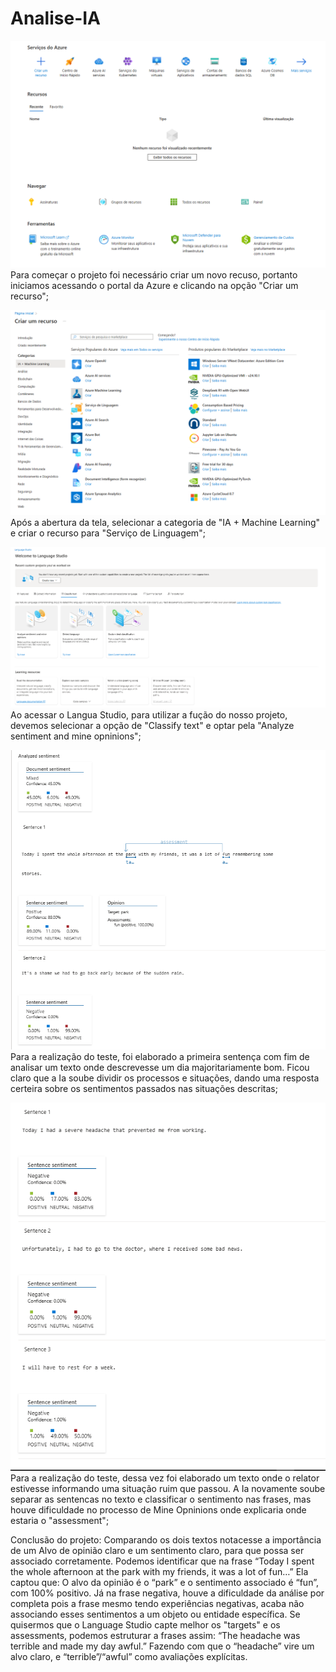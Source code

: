 # Analise-IA
![Iniciando Projeto](assets/inicio.png)
Para começar o projeto foi necessário criar um novo recuso, portanto iniciamos acessando o portal da Azure e clicando na opção "Criar um recurso";

![Selecinando Serviços](assets/opcoesSelecionadas.png)
Após a abertura da tela, selecionar a categoria de "IA + Machine Learning" e criar o recurso para "Serviço de Linguagem";

![Language Studio](assets/languageStudio.png)
Ao acessar o Langua Studio, para utilizar a fução do nosso projeto, devemos selecionar a opção de "Classify text" e optar pela "Analyze sentiment and mine opninions";

![Primeio Teste](assets/primeiraSentenca.png)
Para a realização do teste, foi elaborado a primeira sentença com fim de analisar um texto onde descrevesse um dia majoritariamente bom. Ficou claro que a Ia soube dividir os processos e situações, dando uma resposta certeira sobre os sentimentos passados nas situações descritas;

![Segundo Teste](assets/segundaSentenca.png)
Para a realização do teste, dessa vez foi elaborado um texto onde o relator estivesse informando uma situação ruim que passou. A Ia novamente soube separar as sentencas no texto e classificar o sentimento nas frases, mas houve dificuldade no processo de Mine Opninions onde explicaria onde estaria o "assessment";

Conclusão do projeto:
Comparando os dois textos notacesse a importância de um Alvo de opinião claro e um sentimento claro, para que possa ser associado corretamente.
Podemos identificar que na frase “Today I spent the whole afternoon at the park with my friends, it was a lot of fun…”
Ela captou que: O alvo da opinião é o “park” e o sentimento associado é “fun”, com 100% positivo.
Já na frase negativa, houve a dificuldade da análise por completa pois a frase mesmo tendo experiências negativas, acaba não associando esses sentimentos a um objeto ou entidade específica.
Se quisermos que o Language Studio capte melhor os "targets" e os assessments, podemos estruturar a frases assim:
“The headache was terrible and made my day awful.”
Fazendo com que  o “headache” vire um alvo claro, e “terrible”/“awful” como avaliações explícitas.

[def]: \assets\inicio.png
